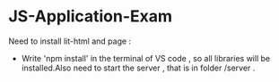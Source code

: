 # JS-Application-Exam
Need to install lit-html and page : 
 - Write 'npm install' in the terminal of VS code , so all libraries will be installed.Also need to start the server , that is in folder /server .
